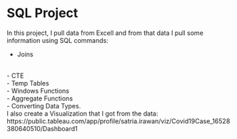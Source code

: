 # SQL Project
In this project, I pull data from Excell and from that data I pull some information using SQL commands:
- Joins
<br/>
- CTE
<br/>
- Temp Tables
<br/>
- Windows Functions
<br/>
- Aggregate Functions
<br/>
- Converting Data Types. 
<br/>
I also create a Visualization that I got from the data: <br/>
https://public.tableau.com/app/profile/satria.irawan/viz/Covid19Case_16528380640510/Dashboard1
